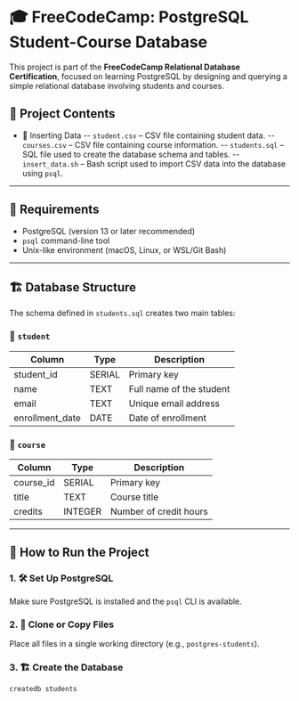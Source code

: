 # 🎓 FreeCodeCamp: PostgreSQL Student-Course Database

This project is part of the **FreeCodeCamp Relational Database Certification**, focused on learning PostgreSQL by designing and querying a simple relational database involving students and courses.

## 📁 Project Contents

- 📁 Inserting Data
-- `student.csv` – CSV file containing student data.
-- `courses.csv` – CSV file containing course information.
-- `students.sql` – SQL file used to create the database schema and tables.
-- `insert_data.sh` – Bash script used to import CSV data into the database using `psql`.

---

## 🧰 Requirements

- PostgreSQL (version 13 or later recommended)
- `psql` command-line tool
- Unix-like environment (macOS, Linux, or WSL/Git Bash)

---

## 🏗️ Database Structure

The schema defined in `students.sql` creates two main tables:

### 📄 `student`
| Column         | Type         | Description               |
|----------------|--------------|---------------------------|
| student_id     | SERIAL       | Primary key               |
| name           | TEXT         | Full name of the student  |
| email          | TEXT         | Unique email address      |
| enrollment_date| DATE         | Date of enrollment        |

### 📄 `course`
| Column     | Type     | Description            |
|------------|----------|------------------------|
| course_id  | SERIAL   | Primary key            |
| title      | TEXT     | Course title           |
| credits    | INTEGER  | Number of credit hours |

---

## 🚀 How to Run the Project

### 1. 🛠️ Set Up PostgreSQL
Make sure PostgreSQL is installed and the `psql` CLI is available.

### 2. 📂 Clone or Copy Files

Place all files in a single working directory (e.g., `postgres-students`).

### 3. 🏗️ Create the Database

```bash
createdb students
